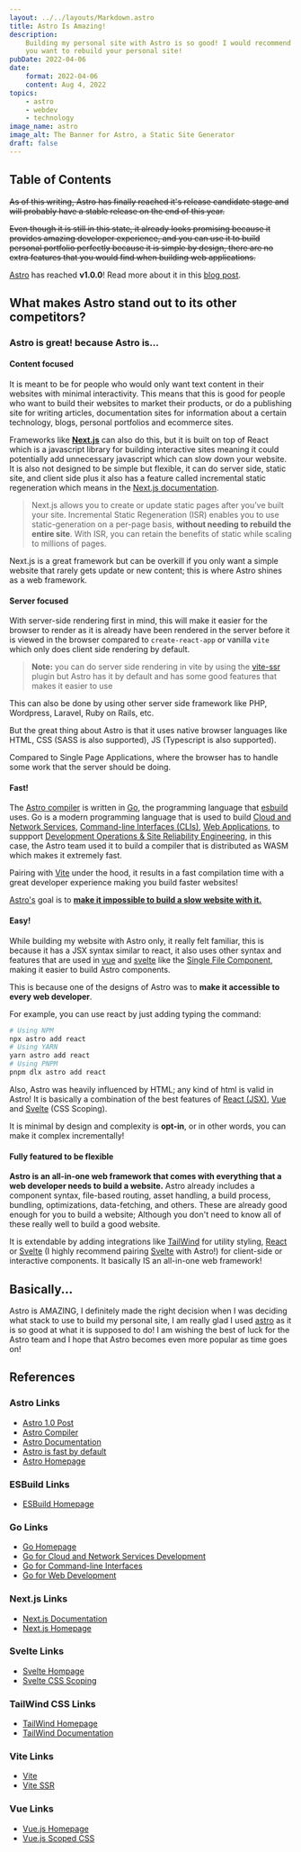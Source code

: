 ```yaml
---
layout: ../../layouts/Markdown.astro
title: Astro Is Amazing!
description:
    Building my personal site with Astro is so good! I would recommend Astro if
    you want to rebuild your personal site!
pubDate: 2022-04-06
date:
    format: 2022-04-06
    content: Aug 4, 2022
topics:
    - astro
    - webdev
    - technology
image_name: astro
image_alt: The Banner for Astro, a Static Site Generator
draft: false
---
```


## Table of Contents

~~As of this writing, Astro has finally reached it's release candidate stage and
will probably have a stable release on the end of this year.~~

~~Even though it is still in this state, it already looks promising because it
provides amazing developer experience, and you can use it to build personal
portfolio perfectly because it is simple by design, there are no extra features
that you would find when building web applications.~~

[Astro][astro-homepage] has reached **v1.0.0**! Read more about it in this [blog
post][astro-1.0-post].

## What makes Astro stand out to its other competitors?

### Astro is great! because Astro is...

#### Content focused

It is meant to be for people who would only want text content in their websites
with minimal interactivity. This means that this is good for people who want to
build their websites to market their products, or do a publishing site for
writing articles, documentation sites for information about a certain
technology, blogs, personal portfolios and ecommerce sites.

Frameworks like **[Next.js][nextjs-homepage]** can also do this, but it is built
on top of React which is a javascript library for building interactive sites
meaning it could potentially add unnecessary javascript which can slow down your
website. It is also not designed to be simple but flexible, it can do server
side, static site, and client side plus it also has a feature called incremental
static regeneration which means in the [Next.js documentation][nextjs-docs].

> Next.js allows you to create or update static pages after you’ve built your
> site. Incremental Static Regeneration (ISR) enables you to use
> static-generation on a per-page basis, **without needing to rebuild the entire
> site**. With ISR, you can retain the benefits of static while scaling to
> millions of pages.

Next.js is a great framework but can be overkill if you only want a simple
website that rarely gets update or new content; this is where Astro shines as a
web framework.

#### Server focused

With server-side rendering first in mind, this will make it easier for the
browser to render as it is already have been rendered in the server before it is
viewed in the browser compared to `create-react-app` or vanilla `vite` which
only does client side rendering by default.

> **Note:** you can do server side rendering in vite by using the [vite-ssr]
> plugin but Astro has it by default and has some good features that makes it
> easier to use

This can also be done by using other server side framework like PHP, Wordpress,
Laravel, Ruby on Rails, etc.

But the great thing about Astro is that it uses native browser languages like
HTML, CSS (SASS is also supported), JS (Typescript is also supported).

Compared to Single Page Applications, where the browser has to handle some work
that the server should be doing.

#### Fast!

The [Astro compiler][astro-compiler] is written in [Go][go-homepage], the
programming language that [esbuild][esbuild-homepage] uses. Go is a modern
programming language that is used to build
[Cloud and Network Services](https://go.dev/solutions/cloud),
[Command-line Interfaces (CLIs)](https://go.dev/solutions/cloud),
[Web Applications](https://go.dev/solutions/webdev), to suppport
[Development Operations & Site Reliability Engineering](https://go.dev/solutions/devops),
in this case, the Astro team used it to build a compiler that is distributed as
WASM which makes it extremely fast.

Pairing with [Vite][vite-homepage] under the hood, it results in a fast
compilation time with a great developer experience making you build faster
websites!

[Astro's][astro-homepage] goal is to [**make it impossible to build a slow
website with it.**][astro-fast-by-default]

#### Easy!

While building my website with Astro only, it really felt familiar, this is
because it has a JSX syntax similar to react, it also uses other syntax and
features that are used in [vue][vue-homepage] and [svelte][svelte-homepage] like
the [Single File Component][vue-sfc], making it easier to build Astro
components.

This is because one of the designs of Astro was to **make it accessible to every
web developer**.

For example, you can use react by just adding typing the command:

```sh
# Using NPM
npx astro add react
# Using YARN
yarn astro add react
# Using PNPM
pnpm dlx astro add react
```

Also, Astro was heavily influenced by HTML; any kind of html is valid in Astro!
It is basically a combination of the best features of [React (JSX)][react-jsx],
[Vue][vue-css-scoping] and [Svelte][svelte-css-scoping] (CSS Scoping).

It is minimal by design and complexity is **opt-in**, or in other words, you can
make it complex incrementally!

#### Fully featured to be flexible

**Astro is an all-in-one web framework that comes with everything that a web
developer needs to build a website.** Astro already includes a component syntax,
file-based routing, asset handling, a build process, bundling, optimizations,
data-fetching, and others. These are already good enough for you to build a
website; Although you don't need to know all of these really well to build a
good website.

It is extendable by adding integrations like [TailWind][tailwind-homepage] for
utility styling, [React][react-homepage] or [Svelte][svelte-homepage] (I highly
recommend pairing [Svelte][svelte-homepage] with Astro!) for client-side or
interactive components. It basically IS an all-in-one web framework!

## Basically...

Astro is AMAZING, I definitely made the right decision when I was deciding what
stack to use to build my personal site, I am really glad I used
[astro][astro-homepage] as it is so good at what it is supposed to do! I am
wishing the best of luck for the Astro team and I hope that Astro becomes even
more popular as time goes on!

## References

### Astro Links

-   [Astro 1.0 Post][astro-1.0-post]
-   [Astro Compiler][astro-compiler]
-   [Astro Documentation][astro-documentation]
-   [Astro is fast by default][astro-fast-by-default]
-   [Astro Homepage][astro-homepage]

### ESBuild Links

-   [ESBuild Homepage][esbuild-homepage]

### Go Links

-   [Go Homepage][go-homepage]
-   [Go for Cloud and Network Services Development][go-solutions-cloud]
-   [Go for Command-line Interfaces][go-solutions-clis]
-   [Go for Web Development][go-solutions-webdev]

### Next.js Links

-   [Next.js Documentation][nextjs-docs]
-   [Next.js Homepage][nextjs-homepage]

### Svelte Links

-   [Svelte Hompage][svelte-homepage]
-   [Svelte CSS Scoping][svelte-css-scoping]

### TailWind CSS Links

-   [TailWind Homepage][tailwind-homepage]
-   [TailWind Documentation][tailwind-docs]

### Vite Links

-   [Vite][vite-homepage]
-   [Vite SSR][vite-ssr]

### Vue Links

-   [Vue.js Homepage][vue-homepage]
-   [Vue.js Scoped CSS][vue-css-scoping]

[astro-1.0-post]: https://astro.build/blog/astro-1/
[astro-compiler]: https://github.com/withastro/compiler/
[astro-documentation]: https://docs.astro.build/en/getting-started/
[astro-fast-by-default]:
	https://docs.astro.build/en/concepts/why-astro/#fast-by-default
[astro-homepage]: https://astro.build
[esbuild-homepage]: https://esbuild.github.io/
[go-homepage]: https://go.dev/
[go-solutions-cloud]: https://go.dev/solutions/cloud
[go-solutions-clis]: https://go.dev/solutions/clis
[go-solutions-webdev]: https://go.dev/solutions/webdev
[go-solutions-devops]: https://go.dev/solutions/devops
[nextjs-homepage]: https://nextjs.org/
[nextjs-docs]: https://nextjs.org/docs
[react-docs]: https://reactjs.org/docs
[react-jsx]: https://reactjs.org/docs/introducing-jsx.html
[react-homepage]: https://reactjs.org
[svelte-homepage]: https://svelte.dev
[svelte-css-scoping]: https://svelte.dev/docs#component-format-style
[vite-homepage]: https://vitejs.dev
[vite-ssr]: https://github.com/frandiox/vite-ssr
[vue-homepage]: https://vuejs.org
[vue-css-scoping]: https://vuejs.org/api/sfc-css-features.html#scoped-css
[vue-sfc]: https://vuejs.org/guide/scaling-up/sfc.html
[tailwind-docs]: https://tailwindcss.com/docs/installation
[tailwind-homepage]: https://tailwindcss.com
